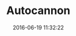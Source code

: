 ---
layout: play-game
title:  "Autocannon"
date:   2016-06-19 11:32:22
permalink: /projects/games/autocannon/play/
swf: /src/swf/autocannon.swf
width: 500
height: 400
---